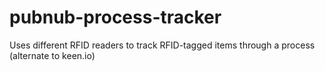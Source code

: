 # pubnub-process-tracker
Uses different RFID readers to track RFID-tagged items through a process (alternate to keen.io)
